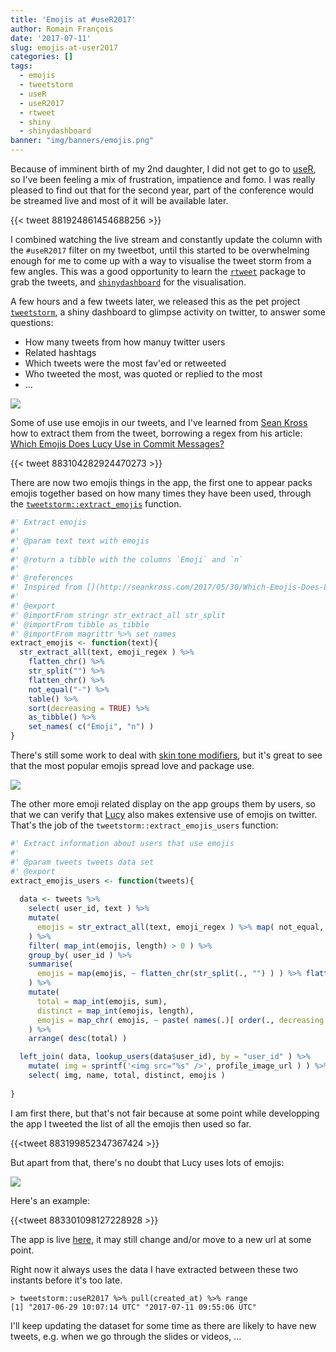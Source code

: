 ```yaml
---
title: 'Emojis at #useR2017'
author: Romain François
date: '2017-07-11'
slug: emojis-at-user2017
categories: []
tags:
  - emojis
  - tweetstorm
  - useR
  - useR2017
  - rtweet
  - shiny
  - shinydashboard
banner: "img/banners/emojis.png"
---
```


Because of imminent birth of my 2nd daughter, I did not get to go to [useR](https://www.user2017.brussels), so I've been 
feeling a mix of frustration, impatience and fomo. I was really pleased to find out that for the second year, part of the 
conference would be streamed live and most of it will be available later. 

{{< tweet 881924861454688256  >}}

I combined watching the live stream and constantly update the column with the `#useR2017` filter on 
my tweetbot, until this started to be overwhelming enough for me to come up with a way 
to visualise the tweet storm from a few angles. This was a good opportunity
to learn the [`rtweet`](https://github.com/mkearney/rtweet) package to grab the tweets, and 
[`shinydashboard`](https://github.com/rstudio/shinydashboard) for the visualisation. 

A few hours and a few tweets later, we released this as the 
pet project [`tweetstorm`](https://github.com/ThinkRstat/tweetstorm), a shiny dashboard to glimpse activity on 
twitter, to answer some questions: 

- How many tweets from how manuy twitter users
- Related hashtags
- Which tweets were the most fav'ed or retweeted
- Who tweeted the most, was quoted or replied to the most
- ...

![](/img/tweetstorm/tweetstorm.png)

Some of use use emojis in our tweets, and I've learned from [Sean Kross](https://github.com/seankross)
how to extract them from the tweet, borrowing a regex from his article: 
[Which Emojis Does Lucy Use in Commit Messages?](http://seankross.com/2017/05/30/Which-Emojis-Does-Lucy-Use-in-Commit-Messages.html)

{{< tweet 883104282924470273 >}}


There are now two emojis things in the app, the first one to appear packs emojis together based on how many times they have
been used, through the [`tweetstorm::extract_emojis`](https://github.com/ThinkRstat/tweetstorm/blob/master/R/tweetstorm.R#L63) function.  

```r
#' Extract emojis
#'
#' @param text text with emojis
#'
#' @return a tibble with the columns `Emoji` and `n`
#' 
#' @references 
#' Inspired from [](http://seankross.com/2017/05/30/Which-Emojis-Does-Lucy-Use-in-Commit-Messages.html)
#' 
#' @export
#' @importFrom stringr str_extract_all str_split
#' @importFrom tibble as_tibble
#' @importFrom magrittr %>% set_names
extract_emojis <- function(text){
  str_extract_all(text, emoji_regex ) %>% 
    flatten_chr() %>% 
    str_split("") %>% 
    flatten_chr() %>% 
    not_equal("-") %>% 
    table() %>% 
    sort(decreasing = TRUE) %>% 
    as_tibble() %>% 
    set_names( c("Emoji", "n") )
}
```

There's still some work to deal with [skin tone modifiers](https://github.com/ThinkRstat/tweetstorm/issues/6), 
but it's great to see that the most popular emojis spread love and package use. 

![](/img/tweetstorm/emoji_packs.png)

The other more emoji related display on the app groups them by users, so that we can verify 
that [Lucy](http://www.lucymcgowan.com) also makes extensive use of emojis on twitter. That's the job 
of the `tweetstorm::extract_emojis_users` function: 

```r
#' Extract information about users that use emojis
#' 
#' @param tweets tweets data set
#' @export
extract_emojis_users <- function(tweets){
  
  data <- tweets %>% 
    select( user_id, text ) %>% 
    mutate( 
      emojis = str_extract_all(text, emoji_regex ) %>% map( not_equal, "-" )
    ) %>% 
    filter( map_int(emojis, length) > 0 ) %>% 
    group_by( user_id ) %>% 
    summarise( 
      emojis = map(emojis, ~ flatten_chr(str_split(., "") ) ) %>% flatten_chr() %>% table() %>% list()
    ) %>% 
    mutate( 
      total = map_int(emojis, sum), 
      distinct = map_int(emojis, length), 
      emojis = map_chr( emojis, ~ paste( names(.)[ order(., decreasing = TRUE)], collapse = "") )
    ) %>% 
    arrange( desc(total) )

  left_join( data, lookup_users(data$user_id), by = "user_id" ) %>% 
    mutate( img = sprintf('<img src="%s" />', profile_image_url ) ) %>% 
    select( img, name, total, distinct, emojis )
  
}
```

I am first there, but that's not fair because at some point while developping the app
I tweeted the list of all the emojis then used so far. 

{{<tweet 883199852347367424 >}}

But apart from that, there's no doubt that Lucy uses lots of emojis: 

![](/img/tweetstorm/emoji_user.png)

Here's an example: 

{{<tweet 883301098127228928 >}}

The app is live [here](https://thinkr.shinyapps.io/tweetstorm/), it may still change
and/or move to a new url at some point. 

Right now it always uses the data I have extracted between these two instants before it's too late.

```
> tweetstorm::useR2017 %>% pull(created_at) %>% range
[1] "2017-06-29 10:07:14 UTC" "2017-07-11 09:55:06 UTC"
```

I'll keep updating the dataset for some time as there are likely to have new tweets, e.g.
when we go through the slides or videos, ... 

